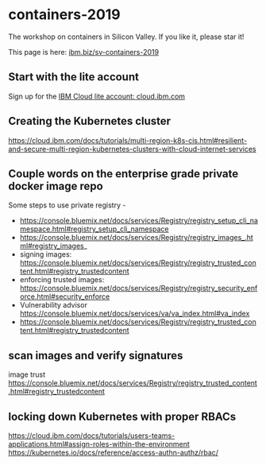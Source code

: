 # containers-2019
The workshop on containers in Silicon Valley. If you like it, please star it!

This page is here:
[ibm.biz/sv-containers-2019](ibm.biz/sv-containers-2019)

## Start with the lite account

Sign up for the [IBM Cloud lite account: cloud.ibm.com](https://ibm.biz/Bd2HGQ)

## Creating the Kubernetes cluster
https://cloud.ibm.com/docs/tutorials/multi-region-k8s-cis.html#resilient-and-secure-multi-region-kubernetes-clusters-with-cloud-internet-services


## Couple words on the enterprise grade private docker image repo
Some steps to use private registry  - 

- https://console.bluemix.net/docs/services/Registry/registry_setup_cli_namespace.html#registry_setup_cli_namespace
- https://console.bluemix.net/docs/services/Registry/registry_images_.html#registry_images_
- signing images: https://console.bluemix.net/docs/services/Registry/registry_trusted_content.html#registry_trustedcontent
- enforcing trusted images: https://console.bluemix.net/docs/services/Registry/registry_security_enforce.html#security_enforce
- Vulnerability advisor https://console.bluemix.net/docs/services/va/va_index.html#va_index
- https://console.bluemix.net/docs/services/Registry/registry_trusted_content.html#registry_trustedcontent

## scan images and verify signatures
image trust https://console.bluemix.net/docs/services/Registry/registry_trusted_content.html#registry_trustedcontent

## locking down Kubernetes with proper RBACs 
https://cloud.ibm.com/docs/tutorials/users-teams-applications.html#assign-roles-within-the-environment
https://kubernetes.io/docs/reference/access-authn-authz/rbac/
